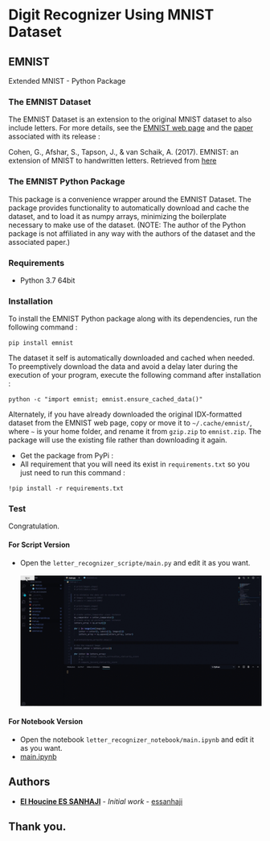 # Digit Recognizer Using MNIST Dataset




## EMNIST
Extended MNIST - Python Package



### The EMNIST Dataset
The EMNIST Dataset is an extension to the original MNIST dataset to also include letters. For more details, see the [EMNIST web page](https://www.nist.gov/itl/products-and-services/emnist-dataset) and the [paper](https://arxiv.org/abs/1702.05373) associated with its release :<br>

Cohen, G., Afshar, S., Tapson, J., & van Schaik, A. (2017). EMNIST: an extension of MNIST to handwritten letters. Retrieved from [here](http://arxiv.org/abs/1702.05373)




### The EMNIST Python Package
This package is a convenience wrapper around the EMNIST Dataset. The package provides functionality to automatically download and cache the dataset, and to load it as numpy arrays, minimizing the boilerplate necessary to make use of the dataset. (NOTE: The author of the Python package is not affiliated in any way with the authors of the dataset and the associated paper.)



### Requirements
- Python 3.7 64bit



### Installation
To install the EMNIST Python package along with its dependencies, run the following command :<br>
```
pip install emnist
```

The dataset it self is automatically downloaded and cached when needed. To preemptively download the data and avoid a delay later during the execution of your program, execute the following command after installation :<br>
```
python -c "import emnist; emnist.ensure_cached_data()"
```

Alternately, if you have already downloaded the original IDX-formatted dataset from the EMNIST web page, copy or move it to ```~/.cache/emnist/```, where ```~``` is your home folder, and rename it from ```gzip.zip``` to ```emnist.zip```. The package will use the existing file rather than downloading it again.<br>

- Get the package from PyPi :
- All requirement that you will need its exist in ``requirements.txt`` so you just need to run this command :

```
!pip install -r requirements.txt
```


### Test
Congratulation.

#### For Script Version
- Open the ```letter_recognizer_scripte/main.py``` and edit it as you want.<br><br>
![demo](letter_recognizer_scripte/demo.gif)

#### For Notebook Version
- Open the notebook ```letter_recognizer_notebook/main.ipynb``` and edit it as you want.<br/>
- [main.ipynb](letter_recognizer_notebook/main.ipynb)



## Authors
* **[El Houcine ES SANHAJI](https://essanhaji.github.io)** - *Initial work* - [essanhaji](https://github.com/essanhaji)




## Thank you.
